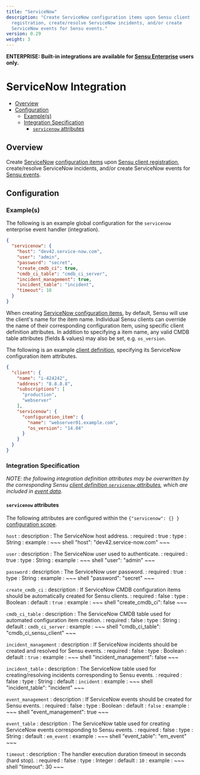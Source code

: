 ```yaml
---
title: "ServiceNow"
description: "Create ServiceNow configuration items upon Sensu client
  registration, create/resolve ServiceNow incidents, and/or create
  ServiceNow events for Sensu events."
version: 0.29
weight: 3
---
```


**ENTERPRISE: Built-in integrations are available for [Sensu Enterprise][1]
users only.**

# ServiceNow Integration

- [Overview](#overview)
- [Configuration](#configuration)
  - [Example(s)](#examples)
  - [Integration Specification](#integration-specification)
    - [`servicenow` attributes](#servicenow-attributes)

## Overview

Create [ServiceNow][2] [configuration items][3] upon [Sensu client
registration][4], create/resolve ServiceNow incidents, and/or create
ServiceNow events for [Sensu events][5].

## Configuration

### Example(s)

The following is an example global configuration for the `servicenow` enterprise
event handler (integration).

~~~ json
{
  "servicenow": {
    "host": "dev42.service-now.com",
    "user": "admin",
    "password": "secret",
    "create_cmdb_ci": true,
    "cmdb_ci_table": "cmdb_ci_server",
    "incident_management": true,
    "incident_table": "incident",
    "timeout": 10
  }
}
~~~

When creating [ServiceNow configuration items][6], by default, Sensu will use
the client's name for the item name. Individual Sensu clients can override the
name of their corresponding configuration item, using specific client definition
attributes. In addition to specifying a item name, any valid CMDB table
attributes (fields & values) may also be set, e.g. `os_version`.

The following is an example [client definition][7], specifying its ServiceNow
configuration item attributes.

~~~ json
{
  "client": {
    "name": "i-424242",
    "address": "8.8.8.8",
    "subscriptions": [
      "production",
      "webserver"
    ],
    "servicenow": {
      "configuration_item": {
        "name": "webserver01.example.com",
        "os_version": "14.04"
      }
    }
  }
}
~~~

### Integration Specification

_NOTE: the following integration definition attributes may be overwritten by
the corresponding Sensu [client definition `servicenow` attributes][8], which
are included in [event data][9]._

#### `servicenow` attributes

The following attributes are configured within the `{"servicenow": {} }`
[configuration scope][10].

`host`
: description
  : The ServiceNow host address.
: required
  : true
: type
  : String
: example
  : ~~~ shell
    "host": "dev42.service-now.com"
    ~~~

`user`
: description
  : The ServiceNow user used to authenticate.
: required
  : true
: type
  : String
: example
  : ~~~ shell
    "user": "admin"
    ~~~

`password`
: description
  : The ServiceNow user password.
: required
  : true
: type
  : String
: example
  : ~~~ shell
    "password": "secret"
    ~~~

`create_cmdb_ci`
: description
  : If ServiceNow CMDB configuration items should be automatically created for
    Sensu clients.
: required
  : false
: type
  : Boolean
: default
  : `true`
: example
  : ~~~ shell
    "create_cmdb_ci": false
    ~~~

`cmdb_ci_table`
: description
  : The ServiceNow CMDB table used for automated configuration item creation.
: required
  : false
: type
  : String
: default
  : `cmdb_ci_server`
: example
  : ~~~ shell
    "cmdb_ci_table": "cmdb_ci_sensu_client"
    ~~~

`incident_management`
: description
  : If ServiceNow incidents should be created and resolved for Sensu events.
: required
  : false
: type
  : Boolean
: default
  : `true`
: example
  : ~~~ shell
    "incident_management": false
    ~~~

`incident_table`
: description
  : The ServiceNow table used for creating/resolving incidents corresponding to Sensu events.
: required
  : false
: type
  : String
: default
  : `incident`
: example
  : ~~~ shell
    "incident_table": "incident"
    ~~~

`event_management`
: description
  : If ServiceNow events should be created for Sensu events.
: required
  : false
: type
  : Boolean
: default
  : `false`
: example
  : ~~~ shell
    "event_management": true
    ~~~

`event_table`
: description
  : The ServiceNow table used for creating ServiceNow events corresponding to Sensu events.
: required
  : false
: type
  : String
: default
  : `em_event`
: example
  : ~~~ shell
    "event_table": "em_event"
    ~~~

`timeout`
: description
  : The handler execution duration timeout in seconds (hard stop).
: required
  : false
: type
  : Integer
: default
  : `10`
: example
  : ~~~ shell
    "timeout": 30
    ~~~


[?]:  #
[1]:  /enterprise
[2]:  https://www.servicenow.com?ref=sensu-enterprise
[3]:  https://www.servicenow.com/products/it-service-automation-applications/configuration-management.html?ref=sensu-enterprise
[4]:  ../../reference/clients.html#registration-and-registry
[5]:  ../../reference/events.html
[6]:  https://wiki.servicenow.com/index.php?title=Introduction_to_Assets_and_Configuration#gsc.tab=0
[7]:  ../../reference/clients.html#client-definition-specification
[8]:  #servicenow-attributes
[9]:  ../../reference/events.html#event-data
[10]: ../../reference/configuration.html#configuration-scopes
